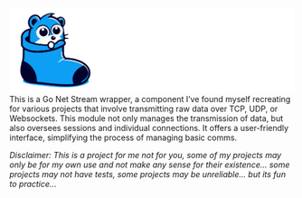 ![GopherSocks](docs/banner.png)
This is a Go Net Stream wrapper, a component I’ve found myself recreating for various projects that involve transmitting raw data over TCP, UDP, or Websockets. This module not only manages the transmission of data, but also oversees sessions and individual connections. It offers a user-friendly interface, simplifying the process of managing basic comms.


*Disclaimer: This is a project for me not for you, some of my projects may only be for my own use and not make any sense for their existence... some projects may not have tests, some projects may be unreliable... but its fun to practice...*
